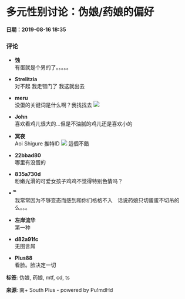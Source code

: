 # 多元性别讨论：伪娘/药娘的偏好

**日期：2019-08-16 18:35**

### 评论

- **蚀**  
  有蛋就是个男的了。。。。。

- **Strelitzia**  
  对不起 我走错门了 我这就出去

- **meru**  
  没蛋的关键词是什么啊？我找找去 ![](images/post/smile/smallface/face040.jpg)

- **John**  
  喜欢看鸡儿很大的...但是不油腻的鸡儿还是喜欢小的

- **冥夜**  
  Aoi Shigure  推特ID ![](images/post/smile/smallface/face026.jpg) 這個不錯

- **22bbad80**  
  哪里有没蛋的

- **835a730d**  
  粉嫩光滑的可爱女孩子鸡鸡不觉得特别色情吗？

- **ึ ึ**  
  我常常因为不够变态而感到和你们格格不入　话说药娘只切蛋蛋不切吊的么。。。

- **左岸流华**  
  第一种

- **d82a91fc**  
  无图言屌

- **Plus88**  
  看脸。脸决定一切

**标签**: 伪娘, 药娘, mtf, cd, ts

**来源**: 南+ South Plus - powered by Pu!mdHd